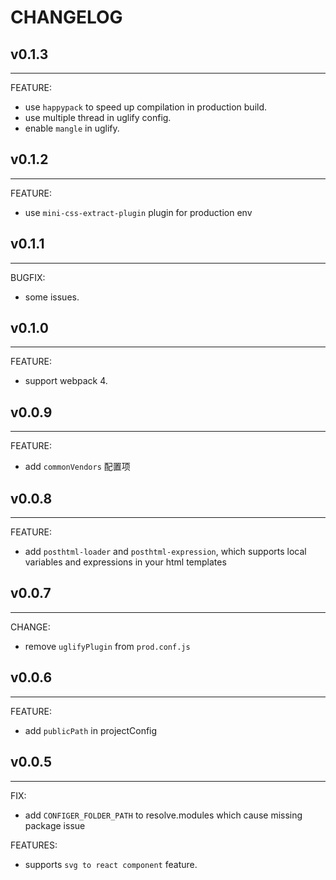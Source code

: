 # CHANGELOG

## v0.1.3
---
FEATURE:
  - use `happypack` to speed up compilation in production build.
  - use multiple thread in uglify config.
  - enable `mangle` in uglify.

## v0.1.2
---
FEATURE:
  - use `mini-css-extract-plugin` plugin for production env

## v0.1.1
---
BUGFIX:
  - some issues.

## v0.1.0
---
FEATURE:
  - support webpack 4.

## v0.0.9
---
FEATURE:
  - add `commonVendors` 配置项

## v0.0.8
---
FEATURE:
  - add `posthtml-loader` and `posthtml-expression`, which supports  local variables and expressions in your html templates

## v0.0.7
---
CHANGE:
  - remove `uglifyPlugin` from `prod.conf.js`

## v0.0.6
---
FEATURE:
  - add `publicPath` in projectConfig

## v0.0.5
---
FIX:
- add `CONFIGER_FOLDER_PATH` to resolve.modules which cause missing package issue

FEATURES:
- supports `svg to react component` feature.

